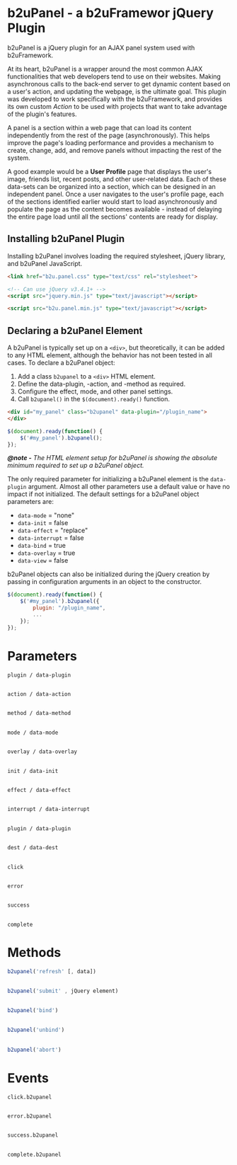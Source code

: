 # b2uPanel - a b2uFramewor jQuery Plugin
b2uPanel is a jQuery plugin for an AJAX panel system used with b2uFramework.

At its heart, b2uPanel is a wrapper around the most common AJAX functionalities that web developers tend to use on their websites. Making asynchronous calls to the back-end server to get dynamic content based on a user's action, and updating the webpage, is the ultimate goal. This plugin was developed to work specifically with the b2uFramework, and provides its own custom _Action_ to be used with projects that want to take advantage of the plugin's features.

A panel is a section within a web page that can load its content independently from the rest of the page (asynchronously). This helps improve the page's loading performance and provides a mechanism to create, change, add, and remove panels without impacting the rest of the system. 

A good example would be a **User Profile** page that displays the user's image, friends list, recent posts, and other user-related data. Each of these data-sets can be organized into a section, which can be designed in an independent panel. Once a user navigates to the user's profile page, each of the sections identified earlier would start to load asynchronously and populate the page as the content becomes available - instead of delaying the entire page load until all the sections' contents are ready for display.

## Installing b2uPanel Plugin
Installing b2uPanel involves loading the required stylesheet, jQuery library, and b2uPanel JavaScript.
```HTML
<link href="b2u.panel.css" type="text/css" rel="stylesheet">

<!-- Can use jQuery v3.4.1+ -->
<script src="jquery.min.js" type="text/javascript"></script>

<script src="b2u.panel.min.js" type="text/javascript"></script>
```
## Declaring a b2uPanel Element
A b2uPanel is typically set up on a `<div>`, but theoretically, it can be added to any HTML element, although the behavior has not been tested in all cases. To declare a b2uPanel object:
1. Add a class `b2upanel` to a `<div>` HTML element.
2. Define the data-plugin, -action, and -method as required.
3. Configure the effect, mode, and other panel settings.
4. Call `b2upanel()` in the `$(document).ready()` function.

```HTML
<div id="my_panel" class="b2upanel" data-plugin="/plugin_name">
</div>
```
```javascript
$(document).ready(function() {
    $('#my_panel').b2upanel();
});
```
***@note -*** _The HTML element setup for b2uPanel is showing the absolute minimum required to set up a b2uPanel object._

The only required parameter for initializing a b2uPanel element is the `data-plugin` argument. Almost all other parameters use a default value or have no impact if not initialized. The default settings for a b2uPanel object parameters are:
* `data-mode` = "none"
* `data-init` = false
* `data-effect` = "replace"
* `data-interrupt` = false
* `data-bind` = true
* `data-overlay` = true
* `data-view` = false

b2uPanel objects can also be initialized during the jQuery creation by passing in configuration arguments in an object to the constructor.
```javascript
$(document).ready(function() {
    $('#my_panel').b2upanel({
        plugin: "/plugin_name",
        ...
    });
});
```
# Parameters
```
plugin / data-plugin
```
##
```
action / data-action
```
##
```
method / data-method
```
##
```
mode / data-mode
```
##
```
overlay / data-overlay
```
##
```
init / data-init
```
##
```
effect / data-effect
```
##
```
interrupt / data-interrupt
```
##
```
plugin / data-plugin
```
##
```
dest / data-dest
```
##
```
click
```
##
```
error
```
##
```
success
```
##
```
complete
```
##

# Methods
```javascript
b2upanel('refresh' [, data])
```
##
```javascript
b2upanel('submit' , jQuery element)
```
##
```javascript
b2upanel('bind')
```
##
```javascript
b2upanel('unbind')
```
##
```javascript
b2upanel('abort')
```
##

# Events
```
click.b2upanel
```
##
```
error.b2upanel
```
##

```
success.b2upanel
```
##

```
complete.b2upanel
```
##
